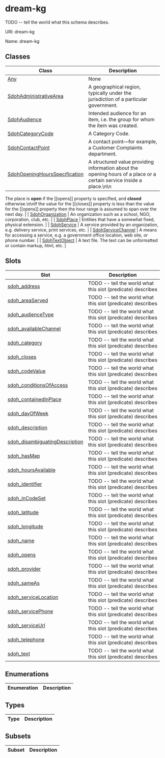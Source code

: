 # dream-kg

TODO -- tell the world what this schema describes.

URI: dream-kg

Name: dream-kg



## Classes

| Class | Description |
| --- | --- |
| [Any](classes/Any.md) | None |
| [SdohAdministrativeArea](classes/SdohAdministrativeArea.md) | A geographical region, typically under the jurisdiction of a particular government. |
| [SdohAudience](classes/SdohAudience.md) | Intended audience for an item, i.e. the group for whom the item was created. |
| [SdohCategoryCode](classes/SdohCategoryCode.md) | A Category Code. |
| [SdohContactPoint](classes/SdohContactPoint.md) | A contact point&#x2014;for example, a Customer Complaints department. |
| [SdohOpeningHoursSpecification](classes/SdohOpeningHoursSpecification.md) | A structured value providing information about the opening hours of a place or a certain service inside a place.\n\n
The place is __open__ if the [[opens]] property is specified, and __closed__ otherwise.\n\nIf the value for the [[closes]] property is less than the value for the [[opens]] property then the hour range is assumed to span over the next day.
       |
| [SdohOrganization](classes/SdohOrganization.md) | An organization such as a school, NGO, corporation, club, etc. |
| [SdohPlace](classes/SdohPlace.md) | Entities that have a somewhat fixed, physical extension. |
| [SdohService](classes/SdohService.md) | A service provided by an organization, e.g. delivery service, print services, etc. |
| [SdohServiceChannel](classes/SdohServiceChannel.md) | A means for accessing a service, e.g. a government office location, web site, or phone number. |
| [SdohTextObject](classes/SdohTextObject.md) | A text file. The text can be unformatted or contain markup, html, etc. |



## Slots

| Slot | Description |
| --- | --- |
| [sdoh_address](slots/sdoh_address.md) | TODO -- tell the world what this slot (predicate) describes |
| [sdoh_areaServed](slots/sdoh_areaServed.md) | TODO -- tell the world what this slot (predicate) describes |
| [sdoh_audienceType](slots/sdoh_audienceType.md) | TODO -- tell the world what this slot (predicate) describes |
| [sdoh_availableChannel](slots/sdoh_availableChannel.md) | TODO -- tell the world what this slot (predicate) describes |
| [sdoh_category](slots/sdoh_category.md) | TODO -- tell the world what this slot (predicate) describes |
| [sdoh_closes](slots/sdoh_closes.md) | TODO -- tell the world what this slot (predicate) describes |
| [sdoh_codeValue](slots/sdoh_codeValue.md) | TODO -- tell the world what this slot (predicate) describes |
| [sdoh_conditionsOfAccess](slots/sdoh_conditionsOfAccess.md) | TODO -- tell the world what this slot (predicate) describes |
| [sdoh_containedInPlace](slots/sdoh_containedInPlace.md) | TODO -- tell the world what this slot (predicate) describes |
| [sdoh_dayOfWeek](slots/sdoh_dayOfWeek.md) | TODO -- tell the world what this slot (predicate) describes |
| [sdoh_description](slots/sdoh_description.md) | TODO -- tell the world what this slot (predicate) describes |
| [sdoh_disambiguatingDescription](slots/sdoh_disambiguatingDescription.md) | TODO -- tell the world what this slot (predicate) describes |
| [sdoh_hasMap](slots/sdoh_hasMap.md) | TODO -- tell the world what this slot (predicate) describes |
| [sdoh_hoursAvailable](slots/sdoh_hoursAvailable.md) | TODO -- tell the world what this slot (predicate) describes |
| [sdoh_identifier](slots/sdoh_identifier.md) | TODO -- tell the world what this slot (predicate) describes |
| [sdoh_inCodeSet](slots/sdoh_inCodeSet.md) | TODO -- tell the world what this slot (predicate) describes |
| [sdoh_latitude](slots/sdoh_latitude.md) | TODO -- tell the world what this slot (predicate) describes |
| [sdoh_longitude](slots/sdoh_longitude.md) | TODO -- tell the world what this slot (predicate) describes |
| [sdoh_name](slots/sdoh_name.md) | TODO -- tell the world what this slot (predicate) describes |
| [sdoh_opens](slots/sdoh_opens.md) | TODO -- tell the world what this slot (predicate) describes |
| [sdoh_provider](slots/sdoh_provider.md) | TODO -- tell the world what this slot (predicate) describes |
| [sdoh_sameAs](slots/sdoh_sameAs.md) | TODO -- tell the world what this slot (predicate) describes |
| [sdoh_serviceLocation](slots/sdoh_serviceLocation.md) | TODO -- tell the world what this slot (predicate) describes |
| [sdoh_servicePhone](slots/sdoh_servicePhone.md) | TODO -- tell the world what this slot (predicate) describes |
| [sdoh_serviceUrl](slots/sdoh_serviceUrl.md) | TODO -- tell the world what this slot (predicate) describes |
| [sdoh_telephone](slots/sdoh_telephone.md) | TODO -- tell the world what this slot (predicate) describes |
| [sdoh_text](slots/sdoh_text.md) | TODO -- tell the world what this slot (predicate) describes |


## Enumerations

| Enumeration | Description |
| --- | --- |


## Types

| Type | Description |
| --- | --- |


## Subsets

| Subset | Description |
| --- | --- |
